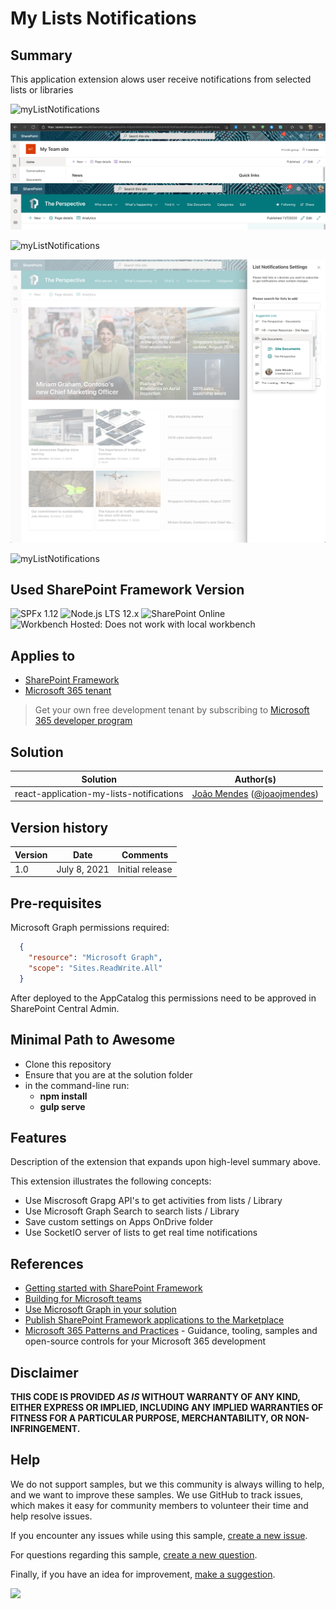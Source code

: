 # My Lists Notifications

## Summary

This application extension alows user receive notifications from selected lists or libraries

![myListNotifications](./assets/myListsNotifications.gif)
<br/>

 ![myListNotifications](./assets/myListsNotifications0.png)
 <br/>
  ![myListNotifications](./assets/myListsNotifications1.png)
<br/>

  ![myListNotifications](./assets/myListsNotifications2.png)
  <br/>

  ![myListNotifications](./assets/myListsNotifications3.png)
  <br/>
  
  ![myListNotifications](./assets/myListsNotifications4.png)
## Used SharePoint Framework Version

![SPFx 1.12](https://img.shields.io/badge/SPFx-1.12.1-green.svg)
![Node.js LTS 12.x](https://img.shields.io/badge/Node.js-LTS%2012.x-green.svg)
![SharePoint Online](https://img.shields.io/badge/SharePoint-Online-yellow.svg)
![Workbench Hosted: Does not work with local workbench](https://img.shields.io/badge/Workbench-Hosted-yellow.svg "Does not work with local workbench")

## Applies to

- [SharePoint Framework](https://aka.ms/spfx)
- [Microsoft 365 tenant](https://docs.microsoft.com/en-us/sharepoint/dev/spfx/set-up-your-developer-tenant)

> Get your own free development tenant by subscribing to [Microsoft 365 developer program](http://aka.ms/o365devprogram)
      

## Solution

Solution|Author(s)
--------|---------
react-application-my-lists-notifications | [João Mendes](https://github.com/joaojmendes) ([@joaojmendes](https://twitter.com/joaojmendes))

## Version history

Version|Date|Comments
-------|----|--------
1.0|July 8, 2021|Initial release

## Pre-requisites

Microsoft Graph permissions required:

```json
  {
    "resource": "Microsoft Graph", 
    "scope": "Sites.ReadWrite.All"
  }      
```

After deployed to the AppCatalog this permissions need to be approved in SharePoint Central Admin.


## Minimal Path to Awesome

- Clone this repository
- Ensure that you are at the solution folder
- in the command-line run:
  - **npm install**
  - **gulp serve**


## Features

Description of the extension that expands upon high-level summary above.

This extension illustrates the following concepts:

- Use Miscrosoft Grapg API's to get activities from lists / Library
- Use Microsoft Graph Search to search lists / Library
- Save custom settings on Apps OnDrive folder
- Use SocketIO server of lists to get real time notifications

## References

- [Getting started with SharePoint Framework](https://docs.microsoft.com/en-us/sharepoint/dev/spfx/set-up-your-developer-tenant)
- [Building for Microsoft teams](https://docs.microsoft.com/en-us/sharepoint/dev/spfx/build-for-teams-overview)
- [Use Microsoft Graph in your solution](https://docs.microsoft.com/en-us/sharepoint/dev/spfx/web-parts/get-started/using-microsoft-graph-apis)
- [Publish SharePoint Framework applications to the Marketplace](https://docs.microsoft.com/en-us/sharepoint/dev/spfx/publish-to-marketplace-overview)
- [Microsoft 365 Patterns and Practices](https://aka.ms/m365pnp) - Guidance, tooling, samples and open-source controls for your Microsoft 365 development

## Disclaimer

**THIS CODE IS PROVIDED *AS IS* WITHOUT WARRANTY OF ANY KIND, EITHER EXPRESS OR IMPLIED, INCLUDING ANY IMPLIED WARRANTIES OF FITNESS FOR A PARTICULAR PURPOSE, MERCHANTABILITY, OR NON-INFRINGEMENT.**


## Help

We do not support samples, but we this community is always willing to help, and we want to improve these samples. We use GitHub to track issues, which makes it easy for  community members to volunteer their time and help resolve issues.

If you encounter any issues while using this sample, [create a new issue](https://github.com/pnp/sp-dev-fx-extensions/issues/new?assignees=&labels=Needs%3A+Triage+%3Amag%3A%2Ctype%3Abug-suspected&template=bug-report.yml&sample=react-application-my-lists-notifications&authors=@joaojmendes&title=react-application-my-lists-notifications%20-%20).

For questions regarding this sample, [create a new question](https://github.com/pnp/sp-dev-fx-extensions/issues/new?assignees=&labels=Needs%3A+Triage+%3Amag%3A%2Ctype%3Abug-suspected&template=question.yml&sample=react-application-my-lists-notifications&authors=@joaojmendes&title=react-application-my-lists-notifications%20-%20).

Finally, if you have an idea for improvement, [make a suggestion](https://github.com/pnp/sp-dev-fx-extensions/issues/new?assignees=&labels=Needs%3A+Triage+%3Amag%3A%2Ctype%3Abug-suspected&template=suggestion.yml&sample=react-application-my-lists-notifications&authors=@joaojmendes&title=react-application-my-lists-notifications%20-%20).

<img src="https://pnptelemetry.azurewebsites.net/sp-dev-fx-extensions/samples/react-application-my-lists-notifications" />
